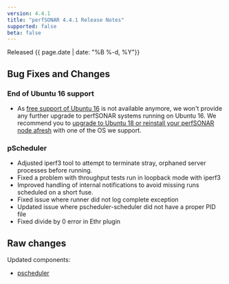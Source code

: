 ```yaml
---
version: 4.4.1
title: "perfSONAR 4.4.1 Release Notes"
supported: false
beta: false
---
```


Released {{ page.date | date: "%B %-d, %Y"}}

Bug Fixes and Changes
----------------------------

### End of Ubuntu 16 support
- As [free support of Ubuntu 16](https://ubuntu.com/16-04) is not available anymore, we won't provide any further upgrade to perfSONAR systems running on Ubuntu 16.  We recommend you to [upgrade to Ubuntu 18 or reinstall your perfSONAR node afresh](https://docs.perfsonar.net/install_debian.html) with one of the OS we support.

### pScheduler
- Adjusted iperf3 tool to attempt to terminate stray, orphaned server processes before running.
- Fixed a problem with throughput tests run in loopback mode with iperf3
- Improved handling of internal notifications to avoid missing runs scheduled on a short fuse.
- Fixed issue where runner did not log complete exception
- Updated issue where pscheduler-scheduler did not have a proper PID file
- Fixed divide by 0 error in Ethr plugin

Raw changes
-----------

Updated components:
-   [pscheduler](https://github.com/perfsonar/pscheduler/compare/v4.4.0...v4.4.1)
